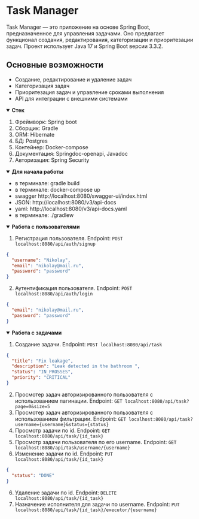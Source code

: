 # Task Manager

Task Manager — это приложение на основе Spring Boot, предназначенное для управления задачами. Оно предлагает функционал создания, редактирования, категоризации и приоритезации задач. Проект использует Java 17 и Spring Boot версии 3.3.2.

## Основные возможности

- Создание, редактирование и удаление задач
- Категоризация задач
- Приоритезация задач и управление сроками выполнения
- API для интеграции с внешними системами

<details open>
<summary><b>Стек</b></summary>

1. Фреймворк: Spring boot
2. Сборщик: Gradle
3. ORM: Hibernate
4. БД: Postgres
5. Контейнер: Docker-compose
6. Документация: Springdoc-openapi, Javadoc
7. Авторизация: Spring Security
</details>

<details open> 
<summary><b>Для начала работы</b></summary>

* в терминале: gradle build
* в терминале: docker-compose up
* swagger http://localhost:8080/swagger-ui/index.html
* JSON: http://localhost:8080/v3/api-docs
* yaml: http://localhost:8080/v3/api-docs.yaml
* в терминале: ./gradlew
</details>

<details open> 
<summary><b>Работа с пользователями</b></summary>

1. Регистрация пользователя. Endpoint: ``POST localhost:8080/api/auth/signup``
```json
{
  "username": "Nikolay",
  "email": "nikolay@mail.ru",
  "password": "password"
}
```
2. Аутентификация пользователя. Endpoint: ``POST localhost:8080/api/auth/login``
```json
{
  "email": "nikolay@mail.ru",
  "password": "password"
}
```

</details>

<details open> 
<summary><b>Работа с задачами</b></summary>


1. Создание задачи. Endpoint: ``POST localhost:8080/api/task``
```json
{
  "title": "Fix leakage",
  "description": "Leak detected in the bathroom ",
  "status": "IN_PROSSES",
  "priority": "CRITICAL"
}
```
2. Просмотер задач авторизированного пользователя с использованием пагинации. Endpoint:  ``GET localhost:8080/api/task?page=0&size=5``
3. Просмотер задач авторизированного пользователя с использованием фильтрации. Endpoint:  ``GET localhost:8080/api/task?username={username}&status={status}``
4. Просмотр задачи по id. Endpoint: ``GET localhost:8080/api/task/{id_task}``
5. Просмотр задачи пользователя по его username. Endpoint: ``GET localhost:8080/api/task/username/{username}``
6. Изменение задачи по id. Endpoint: ``PUT localhost:8080/api/task/{id_task}``
```json
{
  "status": "DONE"
}
```
6. Удаление задачи по id. Endpoint: ``DELETE localhost:8080/api/task/{id_task}``
7. Назначение исполнителя для задачи по username. Endpoint: ``PUT localhost:8080/api/task/{id_task}/executor/{username}``
</details>
